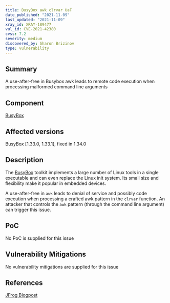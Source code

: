 ```yaml
---
title: BusyBox awk clrvar UaF
date_published: "2021-11-09"
last_updated: "2021-11-09"
xray_id: XRAY-189477
vul_id: CVE-2021-42380
cvss: 7.2
severity: medium
discovered_by: Sharon Brizinov
type: vulnerability
---
```

## Summary
A use-after-free in Busybox awk leads to remote code execution when processing malformed command line arguments

## Component

[BusyBox](https://busybox.net/)

## Affected versions

BusyBox [1.33.0, 1.33.1], fixed in 1.34.0

## Description

The [BusyBox](https://busybox.net/) toolkit implements a large number of Linux tools in a single executable and can even replace the Linux init system. Its small size and flexibility make it popular in embedded devices.

A use-after-free in `awk` leads to denial of service and possibly code execution when processing a crafted awk pattern in the `clrvar` function.
An attacker that controls the `awk` pattern (through the command line argument) can trigger this issue.

## PoC

No PoC is supplied for this issue

## Vulnerability Mitigations

No vulnerability mitigations are supplied for this issue

## References

[JFrog Blogpost](https://jfrog.com/blog/unboxing-busybox-14-new-vulnerabilities-uncovered-by-claroty-and-jfrog/)
